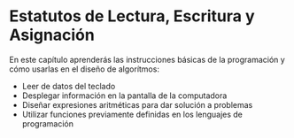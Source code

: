 # Estatutos de Lectura, Escritura y Asignación
En este capítulo aprenderás las instrucciones básicas de la programación y cómo usarlas en el diseño de algorítmos:
- Leer de datos del teclado
- Desplegar información en la pantalla de la computadora
- Diseñar expresiones aritméticas para dar solución a problemas
- Utilizar funciones previamente definidas en los lenguajes de programación
